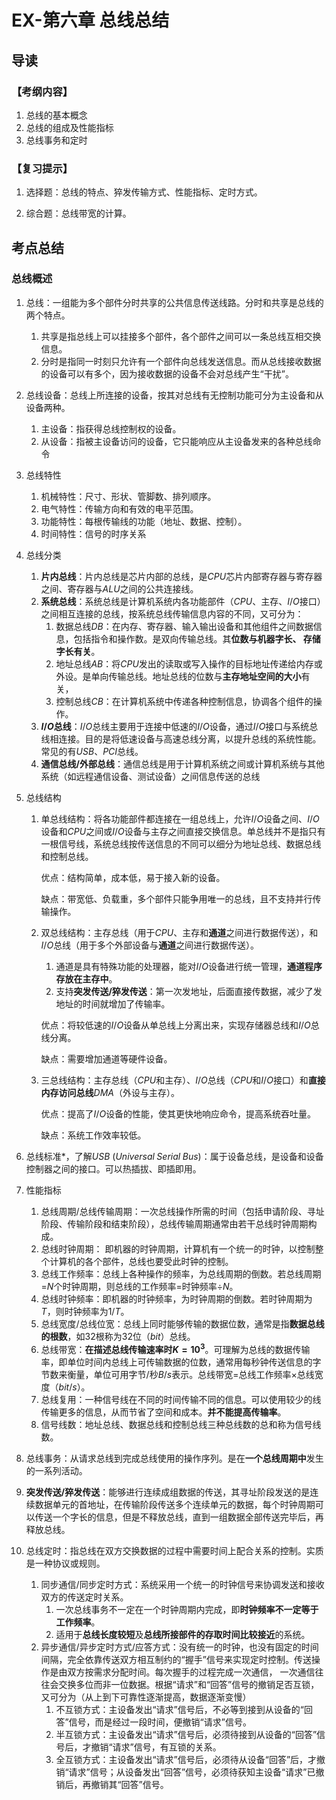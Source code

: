 # EX-第六章 总线总结

## 导读

### 【考纲内容】

1. 总线的基本概念
2. 总线的组成及性能指标
3. 总线事务和定时

### 【复习提示】

1.   选择题：总线的特点、猝发传输方式、性能指标、定时方式。

2.   综合题：总线带宽的计算。

## 考点总结

### 总线概述

1.   总线：一组能为多个部件分时共享的公共信息传送线路。分时和共享是总线的两个特点。

     1.   共享是指总线上可以挂接多个部件，各个部件之间可以一条总线互相交换信息。
     2.   分时是指同一时刻只允许有一个部件向总线发送信息。而从总线接收数据的设备可以有多个，因为接收数据的设备不会对总线产生“干扰”。

2.   总线设备：总线上所连接的设备，按其对总线有无控制功能可分为主设备和从设备两种。

     1.   主设备：指获得总线控制权的设备。 
     2.   从设备：指被主设备访问的设备，它只能响应从主设备发来的各种总线命令

3.   总线特性

     1. 机械特性：尺寸、形状、管脚数、排列顺序。
     2. 电气特性：传输方向和有效的电平范围。
     3. 功能特性：每根传输线的功能（地址、数据、控制）。
     4. 时间特性：信号的时序关系

4.   总线分类

     1.   **片内总线**：片内总线是芯片内部的总线，是$CPU$芯片内部寄存器与寄存器之间、寄存器与$ALU$之间的公共连接线。
     2.   **系统总线**：系统总线是计算机系统内各功能部件（$CPU$、主存、$I/O$接口）之间相互连接的总线，按系统总线传输信息内容的不同，又可分为：
          1.   数据总线$DB$：在内存、寄存器、输入输出设备和其他组件之间数据信息，包括指令和操作数。是双向传输总线。其**位数与机器字长、 存储字长有关**。
          2.   地址总线$AB$：将$CPU$发出的读取或写入操作的目标地址传递给内存或外设。是单向传输总线。地址总线的位数与**主存地址空间的大小**有关，
          3.   控制总线$CB$：在计算机系统中传递各种控制信息，协调各个组件的操作。
     3.   **$I/O$总线**：$I/O$总线主要用于连接中低速的$I/O$设备，通过$I/O$接口与系统总线相连接。目的是将低速设备与高速总线分离，以提升总线的系统性能。常见的有$USB$、$PCI$总线。
     4.   **通信总线/外部总线**：通信总线是用于计算机系统之间或计算机系统与其他系统（如远程通信设备、测试设备）之间信息传送的总线

5.   总线结构

     1.   单总线结构：将各功能部件都连接在一组总线上，允许$I/O$设备之间、$I/O$设备和$CPU$之间或$I/O$设备与主存之间直接交换信息。单总线并不是指只有一根信号线，系统总线按传送信息的不同可以细分为地址总线、数据总线和控制总线。

          优点：结构简单，成本低，易于接入新的设备。

          缺点：带宽低、负载重，多个部件只能争用唯一的总线，且不支持并行传输操作。

     2.   双总线结构：主存总线（用于$CPU$、主存和**通道**之间进行数据传送），和$I/O$总线（用于多个外部设备与**通道**之间进行数据传送）。

          1.   通道是具有特殊功能的处理器，能对$I/O$设备进行统一管理，**通道程序存放在主存中**。
          2.   支持**突发传送/猝发传送**：第一次发地址，后面直接传数据，减少了发地址的时间就增加了传输率。

          优点：将较低速的$I/O$设备从单总线上分离出来，实现存储器总线和$I/O$总线分离。

          缺点：需要增加通道等硬件设备。

     3.   三总线结构：主存总线（$CPU$和主存）、$I/O$总线（$CPU$和$I/O$接口）和**直接内存访问总线**$DMA$（外设与主存）。

          优点：提高了$I/O$设备的性能，使其更快地响应命令，提高系统吞吐量。

          缺点：系统工作效率较低。

6.   总线标准*，了解$USB$ $(Universal \;Serial\; Bus)$：属于设备总线，是设备和设备控制器之间的接口。可以热插拔、即插即用。

7.   性能指标

     1.   总线周期/总线传输周期：一次总线操作所需的时间（包括申请阶段、寻址阶段、传输阶段和结束阶段），总线传输周期通常由若干总线时钟周期构成。
     2.   总线时钟周期： 即机器的时钟周期，计算机有一个统一的时钟，以控制整个计算机的各个部件，总线也要受此时钟的控制。
     3.   总线工作频率：总线上各种操作的频率，为总线周期的倒数。若总线周期=$N$个时钟周期，则总线的工作频率=时钟频率$\div N$。
     4.   总线时钟频率：即机器的时钟频率，为时钟周期的倒数。若时钟周期为$T$，则时钟频率为$1/T$。
     5.   总线宽度/总线位宽：总线上同时能够传输的数据位数，通常是指**数据总线的根数**，如$32$根称为$32$位（$bit$）总线。
     6.   总线带宽：**在描述总线传输速率时$K=10^3$**。可理解为总线的数据传输率，即单位时间内总线上可传输数据的位数，通常用每秒钟传送信息的字节数来衡量，单位可用字节/秒$B/s$表示。总线带宽=总线工作频率$\times$总线宽度（$bit/s$）。
     7.   总线复用：一种信号线在不同的时间传输不同的信息。可以使用较少的线传输更多的信息，从而节省了空间和成本。**并不能提高传输率**。
     8.   信号线数：地址总线、数据总线和控制总线三种总线数的总和称为信号线数。

8.   总线事务：从请求总线到完成总线使用的操作序列。是在**一个总线周期中**发生的一系列活动。

9.   **突发传送/猝发传送**：能够进行连续成组数据的传送，其寻址阶段发送的是连续数据单元的首地址，在传输阶段传送多个连续单元的数据，每个时钟周期可以传送一个字长的信息，但是不释放总线，直到一组数据全部传送完毕后，再释放总线。

10.   总线定时：指总线在双方交换数据的过程中需要时间上配合关系的控制。实质是一种协议或规则。

      1.   同步通信/同步定时方式：系统采用一个统一的时钟信号来协调发送和接收双方的传送定时关系。
           1.   一次总线事务不一定在一个时钟周期内完成，即**时钟频率不一定等于工作频率**。
           2.   适用于**总线长度较短**及**总线所接部件的存取时间比较接近**的系统。
      2.   异步通信/异步定时方式/应答方式：没有统一的时钟，也没有固定的时间间隔，完全依靠传送双方相互制约的“握手”信号来实现定时控制。传送操作是由双方按需求分配时间。每次握手的过程完成一次通信， 一次通信往往会交换多位而非一位数据。根据“请求”和“回答”信号的撤销足否互锁，又可分为（从上到下可靠性逐渐提高，数据逐渐变慢）
           1.   不互锁方式：主设备发出“请求”信号后，不必等到接到从设备的“回答”信号，而是经过一段时间，便撤销“请求”信号。
           2.   半互锁方式：主设备发出“请求”信号后，必须待接到从设备的“回答”信号后，才撤销“请求”信号，有互锁的关系。
           3.   全互锁方式：主设备发出“请求”信号后，必须待从设备“回答”后，才撤销“请求”信号；从设备发出“回答”信号，必须待获知主设备“请求”已撤销后，再撤销其“回答”信号。

